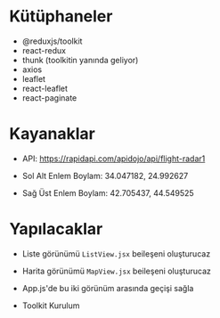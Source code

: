 # Kütüphaneler

- @reduxjs/toolkit
- react-redux
- thunk (toolkitin yanında geliyor)
- axios
- leaflet
- react-leaflet
- react-paginate

# Kayanaklar

- API: https://rapidapi.com/apidojo/api/flight-radar1

- Sol Alt Enlem Boylam: 34.047182, 24.992627
- Sağ Üst Enlem Boylam: 42.705437, 44.549525

# Yapılacaklar

- Liste görünümü `ListView.jsx` beileşeni oluşturucaz
- Harita görünümü `MapView.jsx` beileşeni oluşturucaz
- App.js'de bu iki görünüm arasında geçişi sağla

- Toolkit Kurulum
